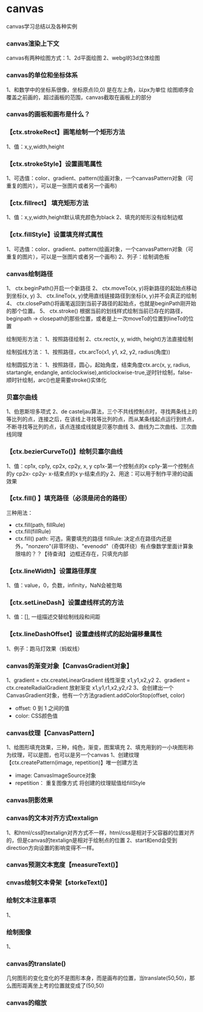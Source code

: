 # canvas
canvas学习总结以及各种实例

### canvas渲染上下文
canvas有两种绘图方式：1、2d平面绘图 2、webgl的3d立体绘图

### canvas的单位和坐标体系
1、和数学中的坐标系很像，坐标原点(0,0) 是在左上角，以px为单位
绘图顺序会覆盖之前画的，超过画板的范围，canvas截取在画板上的部分

### canvas的画板和画布是什么？

### 【ctx.strokeRect】画笔绘制一个矩形方法
1、值：x,y,width,height

### 【ctx.strokeStyle】设置画笔属性
1、可选值：color、gradient、pattern(绘画对象，一个canvasPattern对象（可重复的图片），可以是一张图片或者另一个画布)

### 【ctx.fillrect】 填充矩形方法
1、值：x,y,width,height默认填充颜色为black
2、填充的矩形没有绘制边框

### 【ctx.fillStyle】设置填充样式属性
1、可选值：color、gradient、pattern(绘画对象，一个canvasPattern对象（可重复的图片），可以是一张图片或者另一个画布)
2、列子：绘制调色板

### canvas绘制路径
1、 ctx.beginPath()开启一个新路径
2、 ctx.moveTo(x, y)将新路径的起始点移动到坐标(x, y)
3、 ctx.lineTo(x, y)使用直线链接路径到坐标(x, y)并不会真正的绘制
4、 ctx.closePath()将画笔返回到当前子路径的起始点，也就是beginPath刚开始的那个位置。
5、 ctx.stroke() 根据当前的划线样式绘制当前已存在的路径，beginpath -> closepath的那些位置，或者是上一次moveTo的位置到lineTo的位置

绘制矩形方法：
  1、按照路径绘制
  2、ctx.rect(x, y, width, height)方法直接绘制

绘制弧线方法：
  1、按照路径，ctx.arcTo(x1, y1, x2, y2, radius(角度))

绘制圆弧方法：
  1、按照路径，圆心，起始角度，结束角度ctx.arc(x, y, radius, startangle, endangle, anticlockwise),anticlockwise-true,逆时针绘制，false-顺时针绘制，arc()也是需要stroke()实体化

### 贝塞尔曲线
1、伯恩斯坦多项式
2、de casteljau算法，三个不共线控制点时，寻找两条线上的等比列的点，连接之后，在该线上寻找等比列的点，而从某条线起点运行到终点，不断寻找等比列的点，该点连接成线就是贝塞尔曲线
3、曲线为二次曲线、三次曲线同理

### 【ctx.bezierCurveTo()】绘制贝塞尔曲线
1、值：cp1x, cp1y, cp2x, cp2y, x, y
  cp1x-第一个控制点的x
  cp1y-第一个控制点的y
  cp2x-
  cp2y-
  x-结束点的x
  y-结束点的y
2、用途：可以用于制作平滑的动画效果

### 【ctx.fill() 】填充路径（必须是闭合的路径）
三种用法：
- ctx.fill(path, fillRule)
- ctx.fill(fillRule)
- ctx.fill()
path: 可选，需要填充的路径
fillRule: 决定点在路径内还是外，"nonzero"(非零环绕)、"evenodd"（奇偶环绕）有点像数学里面计算象限啥的？？【待查询】
边框还存在，只填充内部
  
### 【ctx.lineWidth】设置路径厚度
1、值：value，0，负数，infinity，NaN会被忽略
  
### 【ctx.setLineDash】设置虚线样式的方法
1、值：[], 一组描述交替绘制线段和间距
  
### 【ctx.lineDashOffset】设置虚线样式的起始偏移量属性
  
1、例子：跑马灯效果（蚂蚁线）
  
### canvas的渐变对象【CanvasGradient对象】
1、gradient = ctx.createLinearGradient 线性渐变 x1,y1,x2,y2
2、gradient = ctx.createRadialGradient 放射渐变 x1,y1,r1,x2,y2,r2
3、会创建出一个CanvasGradient对象，他有一个方法gradient.addColorStop(offset, color)
  - offset: 0 到 1 之间的值
  - color:  CSS颜色值
    
### canvas纹理【CanvasPattern】
1、给图形填充效果，三种，纯色，渐变，图案填充
2、填充用到的一小块图形称为纹理，可以是图，也可以是另一个canvas
1、创建纹理【ctx.createPattern(image, repetition)】唯一创建方法
  - image: CanvasImageSource对象
  - repetition： 重复图像方式
将创建的纹理赋值给fillStyle

### canvas阴影效果


### canvas的文本对齐方式textalign
1、和html/css的textalign对齐方式不一样，html/css是相对于父容器的位置对齐的，但是canvas的textalign是相对于绘制点的位置
2、start和end会受到 direction方向设置的影响变得不一样。

### canvas预测文本宽度【measureText()】

### cnvas绘制文本骨架【storkeText()】

### 绘制文本注意事项
1、


### 绘制图像
1、

### canvas的translate()
几何图形的变化变化的不是图形本身，而是画布的位置，当translate(50,50)，那么图形距离坐上考的位置就变成了(50,50)

### canvas的缩放


 
    
  

  










